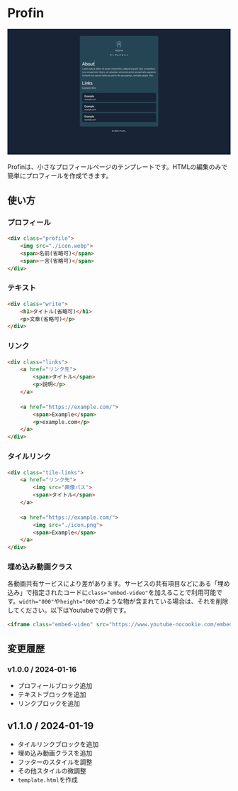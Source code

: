 # Profin
![](./sample.png)

Profinは、小さなプロフィールページのテンプレートです。HTMLの編集のみで簡単にプロフィールを作成できます。

## 使い方

### プロフィール
```html
<div class="profile">
    <img src="./icon.webp">
    <span>名前(省略可)</span>
    <span>一言(省略可)</span>
</div>
```

### テキスト
```html
<div class="write">
    <h1>タイトル(省略可)</h1>
    <p>文章(省略可)</p>
</div>
```

### リンク
```html
<div class="links">
    <a href="リンク先">
        <span>タイトル</span>
        <p>説明</p>
    </a>

    <a href="https://example.com/">
        <span>Example</span>
        <p>example.com</p>
    </a>
</div>
```

### タイルリンク
```html
<div class="tile-links">
    <a href="リンク先">
        <img src="画像パス">
        <span>タイトル</span>
    </a>

    <a href="https://example.com/">
        <img src="./icon.png">
        <span>Example</span>
    </a>
</div>
```

### 埋め込み動画クラス
各動画共有サービスにより差があります。サービスの共有項目などにある「埋め込み」で指定されたコードに`class="embed-video"`を加えることで利用可能です。`width="000"`や`height="000"`のような物が含まれている場合は、それを削除してください。以下はYoutubeでの例です。

```html
<iframe class="embed-video" src="https://www.youtube-nocookie.com/embed/ywXQ9SqsaBQ" frameborder="0" allow="accelerometer; autoplay; clipboard-write; encrypted-media; gyroscope; picture-in-picture; web-share" allowfullscreen></iframe>
```

## 変更履歴

### v1.0.0 / 2024-01-16
- プロフィールブロック追加
- テキストブロックを追加
- リンクブロックを追加

## v1.1.0 / 2024-01-19
- タイルリンクブロックを追加
- 埋め込み動画クラスを追加
- フッターのスタイルを調整
- その他スタイルの微調整
- `template.html`を作成